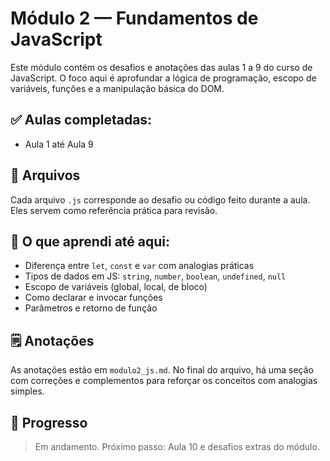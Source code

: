 # Módulo 2 — Fundamentos de JavaScript

Este módulo contém os desafios e anotações das aulas 1 a 9 do curso de JavaScript. O foco aqui é aprofundar a lógica de programação, escopo de variáveis, funções e a manipulação básica do DOM.

## ✅ Aulas completadas:
- Aula 1 até Aula 9

## 📂 Arquivos
Cada arquivo `.js` corresponde ao desafio ou código feito durante a aula. Eles servem como referência prática para revisão.

## 🧠 O que aprendi até aqui:
- Diferença entre `let`, `const` e `var` com analogias práticas
- Tipos de dados em JS: `string`, `number`, `boolean`, `undefined`, `null`
- Escopo de variáveis (global, local, de bloco)
- Como declarar e invocar funções
- Parâmetros e retorno de função

## 🗒️ Anotações
As anotações estão em `modulo2_js.md`. No final do arquivo, há uma seção com correções e complementos para reforçar os conceitos com analogias simples.

## 🚀 Progresso
> Em andamento. Próximo passo: Aula 10 e desafios extras do módulo.
